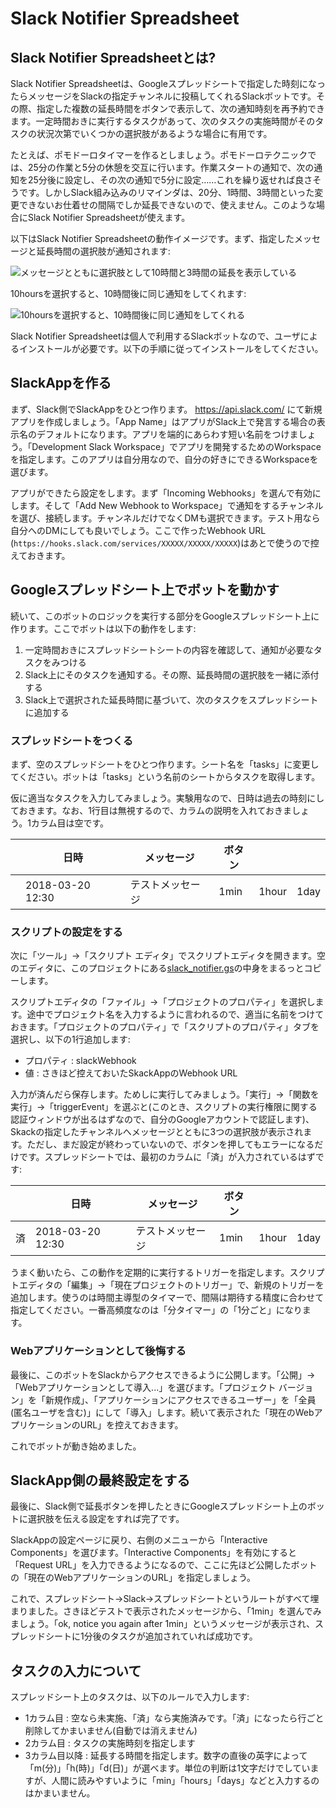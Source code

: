 # Slack Notifier Spreadsheet
## Slack Notifier Spreadsheetとは?
Slack Notifier Spreadsheetは、Googleスプレッドシートで指定した時刻になったらメッセージをSlackの指定チャンネルに投稿してくれるSlackボットです。その際、指定した複数の延長時間をボタンで表示して、次の通知時刻を再予約できます。一定時間おきに実行するタスクがあって、次のタスクの実施時間がそのタスクの状況次第でいくつかの選択肢があるような場合に有用です。

たとえば、ポモドーロタイマーを作るとしましょう。ポモドーロテクニックでは、25分の作業と5分の休憩を交互に行います。作業スタートの通知で、次の通知を25分後に設定し、その次の通知で5分に設定……これを繰り返せれば良さそうです。しかしSlack組み込みのリマインダは、20分、1時間、3時間といった変更できないお仕着せの間隔でしか延長できないので、使えません。このような場合にSlack Notifier Spreadsheetが使えます。

以下はSlack Notifier Spreadsheetの動作イメージです。まず、指定したメッセージと延長時間の選択肢が通知されます:

![メッセージとともに選択肢として10時間と3時間の延長を表示している](https://lh3.googleusercontent.com/TYWOUzwPJItlsT6VJm1xwxXADKn_hFHf2OnZ-17-z3ODtOfA62GrWR3KonrAraRN_KzmmTJlwrGf6AtKm94k36GqA0uMzadp9sbPd-g7gzsB0P7Evb0HevsoWSmBpku-006yd4_qT22Ay2NjPVpopZlPFcPqaRZT2L9rV-2ORgEPwxBhMnSbh2DuW0uASIbP5rQWN63_YFlb3_hFyrDU5ztMzrSDZ31TjicDD4ITLv97te2LFecqDoJrX1_uDnlo3Jr8uAr-7-skKT5h20m8uftewy12J6ADn_UnHhTLeP4N9v-3yp0M98QrM85K5xMgfZ1WyT_3qsXwmgHZ8jrH6ukrlriaat1nWuomw8ZWgK1OBFlRD_vTUEH8d4x8fQ42_oBaCbOfMGJjlLySppdSthBlJtd_jjYf0XsGJI0_-JRNiutFfL97fbcNk7vBx6gJnYTUjH5ZW0cvUrMLenkzuCgUFfP9YYxg7OF-JFWZUQeUiT3hQqgAdV3YRP0Cx2PcJi7TdOClwKCNUdshYiqffE_S8JpMwBlbdxMafgMzMmTeNzzXAP_CXMJwYB3Ap0RjYcp5ooRgU7CwsALrl04ez1iQFoaW54FQ3_KZuHmi=w720-h504-no)

10hoursを選択すると、10時間後に同じ通知をしてくれます:

![10hoursを選択すると、10時間後に同じ通知をしてくれる](https://lh3.googleusercontent.com/pXp-iCIYDWfuNUmGle07Fa7yTSFQOI6lRn7OxxVspxxpBr55QxTwuY7U3eIZL5NwNGN3_RCWaOjbjTD_V5ttAlxKi1xD0E7UVsvEC_wnNgLQP3r6G9rL24p85pjv5e5UAI5rRwVsxJkR7zBdGrHvqn07p1FF3eQ1sTfkOMqo9HdzDHxA-9yMWfqQo-veZ4w2coLqqkffLXzDkkJp2WMDPZVc5uOhAeyXIqAxlT-hlA_pbOL_AwqWRLjimmBem0CnQgKMn22MkbfhZ5AnDXfrOprCmqCtq4lQTvdMCV6gucsn28oWVa60Zine88O7fnkJOZjkNBeN8XWqH8KkuVqGLseJM1WsJanNjF4-7uiRrfCtWMMwEvDiXsJq1P4akYaOZvTt_U2Wk5yqArTOcoB-2dNVOZw0A30O2_TR5mkEg_AUOc6_dVFTeUnOsmOPjZPjqWdzFDvpmoVdbk1Xe3brw7HCKCnOdp15fGNaBF08NBzVlGuCPtGNdwdxy4KDTU6ACTsuoFn7ra6ELJYAzuDWWtUj-6J3lHETLXhOLzdxYR-JaBOsJgLWMuaqwlyNtERj9NlDVK_vDbDiZJVNz0HC5ZC_n4B8kT_JZlCbmnJn=w720-h144-no)

Slack Notifier Spreadsheetは個人で利用するSlackボットなので、ユーザによるインストールが必要です。以下の手順に従ってインストールをしてください。

## SlackAppを作る
まず、Slack側でSlackAppをひとつ作ります。 https://api.slack.com/ にて新規アプリを作成しましょう。「App Name」はアプリがSlack上で発言する場合の表示名のデフォルトになります。アプリを端的にあらわす短い名前をつけましょう。「Development Slack Workspace」でアプリを開発するためのWorkspaceを指定します。このアプリは自分用なので、自分の好きにできるWorkspaceを選びます。

アプリができたら設定をします。まず「Incoming Webhooks」を選んで有効にします。そして「Add New Webhook to Workspace」で通知をするチャンネルを選び、接続します。チャンネルだけでなくDMも選択できます。テスト用なら自分へのDMにしても良いでしょう。ここで作ったWebhook URL (`https://hooks.slack.com/services/XXXXX/XXXXX/XXXXX`)はあとで使うので控えておきます。

## Googleスプレッドシート上でボットを動かす
続いて、このボットのロジックを実行する部分をGoogleスプレッドシート上に作ります。ここでボットは以下の動作をします:

1. 一定時間おきにスプレッドシートシートの内容を確認して、通知が必要なタスクをみつける
2. Slack上にそのタスクを通知する。その際、延長時間の選択肢を一緒に添付する
3. Slack上で選択された延長時間に基づいて、次のタスクをスプレッドシートに追加する

### スプレッドシートをつくる
まず、空のスプレッドシートをひとつ作ります。シート名を「tasks」に変更してください。ボットは「tasks」という名前のシートからタスクを取得します。

仮に適当なタスクを入力してみましょう。実験用なので、日時は過去の時刻にしておきます。なお、1行目は無視するので、カラムの説明を入れておきましょう。1カラム目は空です。

|  | 日時 | メッセージ | ボタン |  |  |
---|------|-----------|-------|--|--
|  | 2018-03-20 12:30 | テストメッセージ | 1min | 1hour | 1day

### スクリプトの設定をする
次に「ツール」→「スクリプト エディタ」でスクリプトエディタを開きます。空のエディタに、このプロジェクトにある[slack_notifier.gs](https://github.com/tdtds/slack-notifier-spreadsheet/blob/master/slack_notifier.gs)の中身をまるっとコピーします。

スクリプトエディタの「ファイル」→「プロジェクトのプロパティ」を選択します。途中でプロジェクト名を入力するように言われるので、適当に名前をつけておきます。「プロジェクトのプロパティ」で「スクリプトのプロパティ」タブを選択し、以下の1行追加します:

* プロパティ : slackWebhook
* 値 : さきほど控えておいたSkackAppのWebhook URL

入力が済んだら保存します。ためしに実行してみましょう。「実行」→「関数を実行」→「triggerEvent」を選ぶと(このとき、スクリプトの実行権限に関する認証ウィンドウが出るはずなので、自分のGoogleアカウントで認証します)、Skackの指定したチャンネルへメッセージとともに3つの選択肢が表示されます。ただし、まだ設定が終わっていないので、ボタンを押してもエラーになるだけです。スプレッドシートでは、最初のカラムに「済」が入力されているはずです:

|  | 日時 | メッセージ | ボタン |  |  |
---|------|-----------|-------|--|--
| 済 | 2018-03-20 12:30 | テストメッセージ | 1min | 1hour | 1day

うまく動いたら、この動作を定期的に実行するトリガーを指定します。スクリプトエディタの「編集」→「現在プロジェクトのトリガー」で、新規のトリガーを追加します。使うのは時間主導型のタイマーで、間隔は期待する精度に合わせて指定してください。一番高頻度なのは「分タイマー」の「1分ごと」になります。

### Webアプリケーションとして後悔する
最後に、このボットをSlackからアクセスできるように公開します。「公開」→「Webアプリケーションとして導入...」を選びます。「プロジェクト バージョン」を「新規作成」、「アプリケーションにアクセスできるユーザー」を「全員 (匿名ユーザを含む)」にして「導入」します。続いて表示された「現在のWebアプリケーションのURL」を控えておきます。

これでボットが動き始めました。

## SlackApp側の最終設定をする
最後に、Slack側で延長ボタンを押したときにGoogleスプレッドシート上のボットに選択肢を伝える設定をすれば完了です。

SlackAppの設定ページに戻り、右側のメニューから「Interactive Components」を選びます。「Interactive Components」を有効にすると「Request URL」を入力できるようになるので、ここに先ほど公開したボットの「現在のWebアプリケーションのURL」を指定しましょう。

これで、スプレッドシート→Slack→スプレッドシートというルートがすべて埋まりました。さきほどテストで表示されたメッセージから、「1min」を選んでみましょう。「ok, notice you again after 1min」というメッセージが表示され、スプレッドシートに1分後のタスクが追加されていれば成功です。

## タスクの入力について
スプレッドシート上のタスクは、以下のルールで入力します:

* 1カラム目 : 空なら未実施、「済」なら実施済みです。「済」になったら行ごと削除してかまいません(自動では消えません)
* 2カラム目 : タスクの実施時刻を指定します
* 3カラム目以降 : 延長する時間を指定します。数字の直後の英字によって「m(分)」「h(時)」「d(日)」が選べます。単位の判断は1文字だけでしていますが、人間に読みやすいように「min」「hours」「days」などと入力するのはかまいません。
